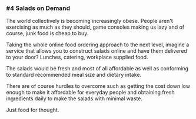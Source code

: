 ### #4 Salads on Demand

The world collectively is becoming increasingly obese. People aren't exercising as much as they should, game consoles making us lazy and of course, junk food is cheap to buy.

Taking the whole online food ordering approach to the next level, imagine a service that allows you to construct salads online and have them delivered to your door? Lunches, catering, workplace supplied food.

The salads would be fresh and most of all affordable as well as conforming to standard recommended meal size and dietary intake.

There are of course hurdles to overcome such as getting the cost down low enough to make it affordable for everyday people and obtaining fresh ingredients daily to make the salads with minimal waste.

Just food for thought.
